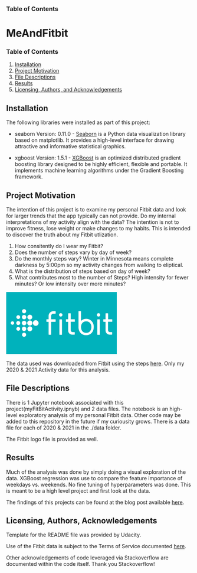 ### Table of Contents

# MeAndFitbit

### Table of Contents

1. [Installation](#installation)
2. [Project Motivation](#motivation)
3. [File Descriptions](#files)
4. [Results](#results)
5. [Licensing, Authors, and Acknowledgements](#licensing)

## Installation <a name="installation"></a>

The following libraries were installed as part of this project:


  -  seaborn Version: 0.11.0
    -  [Seaborn](https://seaborn.pydata.org/) is a Python data visualization library based on matplotlib. It provides a high-level interface for drawing attractive and informative statistical graphics.
  
  -  xgboost   Version: 1.5.1
    -  [XGBoost](https://xgboost.readthedocs.io/en/stable/) is an optimized distributed gradient boosting library designed to be highly efficient, flexible and portable. It implements machine learning algorithms under the Gradient Boosting framework.


## Project Motivation<a name="motivation"></a>

The intention of this project is to examine my personal Fitbit data and look for larger trends that the app typically can not provide. Do my internal interpretations of my activity align with the data? The intention is not to improve fitness, lose weight or make changes to my habits. This is intended to discover the truth about my Fitbit utlization. 

1. How consitently do I wear my Fitbit? 
2. Does the number of steps vary by day of week? 
3. Do the monthly steps vary? Winter in Minnesota means complete darkness by 5:00pm so my activity changes from walking to eliptical. 
4. What is the distribution of steps based on day of week? 
5. What contributes most to the number of Steps?  High intensity for fewer minutes? Or low intensity over more minutes? 

<img src= https://github.com/mtx13/MeAndFitbit/blob/main/Fitbit%20Logo.png >

The data used was downloaded from Fitbit using the steps [here](https://help.fitbit.com/articles/en_US/Help_article/1133.htm).  Only my 2020 & 2021 Activity data for this analysis. 

## File Descriptions <a name="files"></a>

There is 1 Jupyter notebook associated with this project(myFitBitActivity.ipnyb) and 2 data files.  The notebook is an high-level exploratory analysis of my personal Fitbit data. Other code may be added to this repository in the future if my curiousity grows.  There is a data file for each of 2020 & 2021 in the ./data folder. 

The Fitbit logo file is provided as well. 

## Results<a name="results"></a>

Much of the analysis was done by simply doing a visual exploration of the data.  XGBoost regression was use to compare the feature importance of weekdays vs. weekends. No fine tuning of hyperparameters was done.  This is meant to be a high level project and first look at the data.

The findings of this projects can be found at the blog post available [here](https://medium.com/@marcellatietjen/fitbit-reality-check-7e3669152268).

## Licensing, Authors, Acknowledgements<a name="licensing"></a>

Template for the README file was provided by Udacity. 

Use of the Fitbit data is subject to the Terms of Service documented [here](https://dev.fitbit.com/legal/platform-terms-of-service/).

Other acknowledgements of code leveraged via Stackoverflow are documented within the code itself.  Thank you Stackoverflow! 



